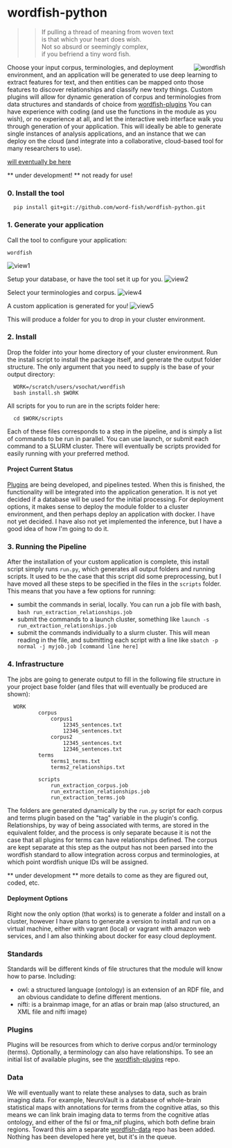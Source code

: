 # wordfish-python

  >>   If pulling a thread of meaning from woven text <br>
  >>   is that which your heart does wish. <br>
  >>   Not so absurd or seemingly complex,  <br>
  >>   if you befriend a tiny word fish. <br>

<div style="float: right">
    <img src="doc/img/wordfish_smile.png" alt="wordfish" title="Wordfish" style="float:right"/>
</div>

Choose your input corpus, terminologies, and deployment environment, and an application will be generated to use deep learning to extract features for text, and then entities can be mapped onto those features to discover relationships  and classify new texty things. Custom plugins will allow for dynamic generation of corpus and terminologies from data structures and standards of choice from [wordfish-plugins](http://www.github.com/word-fish/wordfish-plugins) You can have experience with coding (and use the functions in the module as you wish), or no experience at all, and let the interactive web interface walk you through generation of your application. This will ideally be able to generate single instances of analysis applications, and an instance that we can deploy on the cloud (and integrate into a collaborative, cloud-based tool for many researchers to use).

[will eventually be here](https://pypi.python.org/pypi/wordfish)

** under development! ** not ready for use!


### 0. Install the tool

      pip install git+git://github.com/word-fish/wordfish-python.git


### 1. Generate your application

Call the tool to configure your application:

    wordfish


![view1](example/img/view1.png)

Setup your database, or have the tool set it up for you.
![view2](example/img/view2.png)

Select your terminologies and corpus.
![view4](example/img/view4.png)

A custom application is generated for you!
![view5](example/img/view5.png)


This will produce a folder for you to drop in your cluster environment.

### 2. Install

Drop the folder into your home directory of your cluster environment. Run the install script to install the package itself, and generate the output folder structure. The only argument that you need to supply is the base of your output directory:

      WORK=/scratch/users/vsochat/wordfish
      bash install.sh $WORK

All scripts for you to run are in the scripts folder here:


      cd $WORK/scripts

Each of these files corresponds to a step in the pipeline, and is simply a list of commands to be run in parallel. You can use launch, or submit each command to a SLURM cluster. There will eventually be scripts provided for easily running with your preferred method.


#### Project Current Status
[Plugins](https://github.com/word-fish/wordfish-plugins) are being developed, and pipelines tested. When this is finished, the functionality will be integrated into the application generation. It is not yet decided if a database will be used for the initial processing. For deployment options, it makes sense to deploy the module folder to a cluster environment, and then perhaps deploy an application with docker. I have not yet decided. I have also not yet implemented the inference, but I have a good idea of how I'm going to do it.

           
### 3. Running the Pipeline

After the installation of your custom application is complete, this install script simply runs `run.py`, which generates all output folders and running scripts. It used to be the case that this script did some preprocessing, but I have moved all these steps to be specified in the files in the `scripts` folder. This means that you have a few options for running:

- sumbit the commands in serial, locally. You can run a job file with bash, `bash run_extraction_relationships.job`
- submit the commands to a launch cluster, something like `launch -s run_extraction_relationships.job`
- submit the commands individually to a slurm cluster. This will mean reading in the file, and submitting each script with a line like `sbatch -p normal -j myjob.job [command line here]`

      
### 4. Infrastructure
The jobs are going to generate output to fill in the following file structure in your project base folder (and files that will eventually be produced are shown):

      WORK
              corpus
                  corpus1
                      12345_sentences.txt
                      12346_sentences.txt
                  corpus2
                      12345_sentences.txt
                      12346_sentences.txt
              terms
                  terms1_terms.txt
                  terms2_relationships.txt

              scripts
                  run_extraction_corpus.job
                  run_extraction_relationships.job
                  run_extraction_terms.job


The folders are generated dynamically by the `run.py` script for each corpus and terms plugin based on the "tag" variable in the plugin's config. Relationships, by way of being associated with terms, are stored in the equivalent folder, and the process is only separate because it is not the case that all plugins for terms can have relationships defined. The corpus are kept separate at this step as the output has not been parsed into the wordfish standard to allow integration across corpus and terminologies, at which point wordfish unique IDs will be assigned. 

** under development **
more details to come as they are figured out, coded, etc.



#### Deployment Options

Right now the only option (that works) is to generate a folder and install on a cluster, however I have plans to generate a version to install and run on a virtual machine, either with vagrant (local) or vagrant with amazon web services, and I am also thinking about docker for easy cloud deployment.


### Standards
Standards will be different kinds of file structures that the module will know how to parse. Including:

- owl: a structured language (ontology) is an extension of an RDF file, and an obvious candidate to define different mentions.
- nifti: is a brainmap image, for an atlas or brain map (also structured, an XML file and nifti image)

### Plugins 
Plugins will be resources from which to derive corpus and/or terminology (terms). Optionally, a terminology can also have relationships. To see an initial list of available plugins, see the [wordfish-plugins](http://www.github.com/word-fish/wordfish-plugins) repo.

### Data
We will eventually want to relate these analyses to data, such as brain imaging data. For example, NeuroVault is a database of whole-brain statistical maps with annotations for terms from the cognitive atlas, so this means we can link brain imaging data to terms from the cognitive atlas ontology, and either of the fsl or fma_nif plugins, which both define brain regions. Toward this aim a separate [wordfish-data](http://www.github.com/word-fish/wordfish-data) repo has been added. Nothing has been developed here yet, but it's in the queue.
